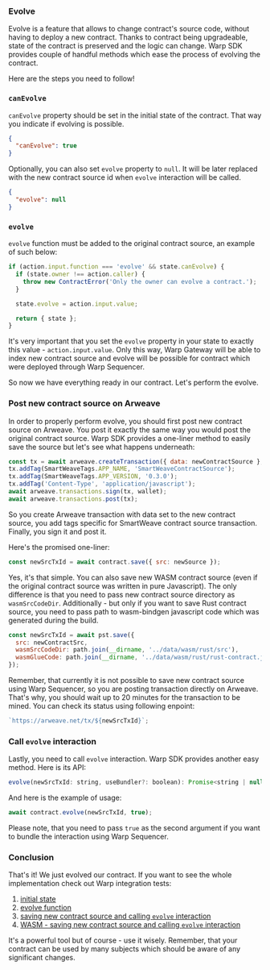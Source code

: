 ### Evolve

Evolve is a feature that allows to change contract's source code, without having to deploy a new contract. Thanks to contract being upgradeable, state of the contract is preserved and the logic can change. Warp SDK provides couple of handful methods which ease the process of evolving the contract.

Here are the steps you need to follow!

### `canEvolve`

`canEvolve` property should be set in the initial state of the contract. That way you indicate if evolving is possible.

```json
{
  "canEvolve": true
}
```

Optionally, you can also set `evolve` property to `null`. It will be later replaced with the new contract source id when `evolve` interaction will be called.

```json
{
  "evolve": null
}
```

### `evolve`

`evolve` function must be added to the original contract source, an example of such below:

```js
if (action.input.function === 'evolve' && state.canEvolve) {
  if (state.owner !== action.caller) {
    throw new ContractError('Only the owner can evolve a contract.');
  }

  state.evolve = action.input.value;

  return { state };
}
```

It's very important that you set the `evolve` property in your state to exactly this value - `action.input.value`. Only this way, Warp Gateway will be able to index new contract source and evolve will be possible for contract which were deployed through Warp Sequencer.

So now we have everything ready in our contract. Let's perform the evolve.

### Post new contract source on Arweave

In order to properly perform evolve, you should first post new contract source on Arweave. You post it exactly the same way you would post the original contract source. Warp SDK provides a one-liner method to easily save the source but let's see what happens underneath:

```js
const tx = await arweave.createTransaction({ data: newContractSource }, wallet);
tx.addTag(SmartWeaveTags.APP_NAME, 'SmartWeaveContractSource');
tx.addTag(SmartWeaveTags.APP_VERSION, '0.3.0');
tx.addTag('Content-Type', 'application/javascript');
await arweave.transactions.sign(tx, wallet);
await arweave.transactions.post(tx);
```

So you create Arweave transaction with data set to the new contract source, you add tags specific for SmartWeave contract source transaction. Finally, you sign it and post it.

Here's the promised one-liner:

```js
const newSrcTxId = await contract.save({ src: newSource });
```

Yes, it's that simple. You can also save new WASM contract source (even if the original contract source was written in pure Javascript). The only difference is that you need to pass new contract source directory as `wasmSrcCodeDir`. Additionally - but only if you want to save Rust contract source, you need to pass path to wasm-bindgen javascript code which was generated during the build.

```js
const newSrcTxId = await pst.save({
  src: newContractSrc,
  wasmSrcCodeDir: path.join(__dirname, '../data/wasm/rust/src'),
  wasmGlueCode: path.join(__dirname, '../data/wasm/rust/rust-contract.js'),
});
```

Remember, that currently it is not possible to save new contract source using Warp Sequencer, so you are posting transaction directly on Arweave. That's why, you should wait up to 20 minutes for the transaction to be mined. You can check its status using following enpoint:

```js
`https://arweave.net/tx/${newSrcTxId}`;
```

### Call `evolve` interaction

Lastly, you need to call `evolve` interaction. Warp SDK provides another easy method. Here is its API:

```js
evolve(newSrcTxId: string, useBundler?: boolean): Promise<string | null>;
```

And here is the example of usage:

```js
await contract.evolve(newSrcTxId, true);
```

Please note, that you need to pass `true` as the second argument if you want to bundle the interaction using Warp Sequencer.

### Conclusion

That's it! We just evolved our contract. If you want to see the whole implementation check out Warp integration tests:

1. [initial state](https://github.com/warp-contracts/warp/blob/main/src/__tests__/integration/data/token-pst.json)
2. [evolve function](https://github.com/warp-contracts/warp/blob/main/src/__tests__/integration/data/token-pst.js#L84)
3. [saving new contract source and calling `evolve` interaction](https://github.com/warp-contracts/warp/blob/main/src/__tests__/integration/data/token-pst.js#L84)
4. [WASM - saving new contract source and calling `evolve` interaction](https://github.com/warp-contracts/warp/blob/main/src/__tests__/integration/wasm/rust-deploy-write-read.test.ts#L228)

It's a powerful tool but of course - use it wisely. Remember, that your contract can be used by many subjects which should be aware of any significant changes.
